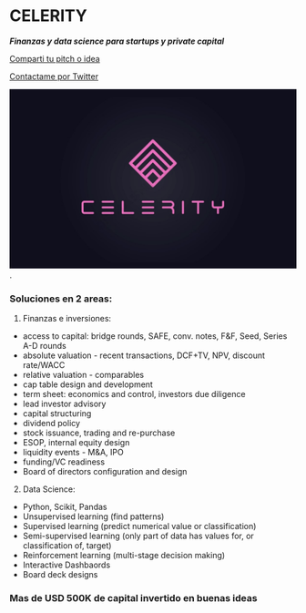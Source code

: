 # CELERITY #
***Finanzas y data science para startups y private capital***

[Comparti tu pitch o idea](mailto:b.evans@skyhighfund.com)

[Contactame por Twitter]([@brianevans_](https://twitter.com/brianevans_))


![image](celeritylogo.jpg).

### Soluciones en 2 areas:

1. Finanzas e inversiones:
- access to capital: bridge rounds, SAFE, conv. notes, F&F, Seed, Series A-D rounds
- absolute valuation - recent transactions, DCF+TV, NPV, discount rate/WACC
- relative valuation - comparables
- cap table design and development
- term sheet: economics and control, investors due diligence
- lead investor advisory
- capital structuring
- dividend policy
- stock issuance, trading and re-purchase
- ESOP, internal equity design
- liquidity events - M&A, IPO
- funding/VC readiness 
- Board of directors configuration and design

2. Data Science:
- Python, Scikit, Pandas
- Unsupervised learning (find patterns)
- Supervised learning (predict numerical value or classification)
- Semi-supervised learning (only part of data has values for, or classification of, target)
- Reinforcement learning (multi-stage decision making)
- Interactive Dashbaords 
- Board deck designs
### Mas de USD 500K de capital invertido en buenas ideas 
